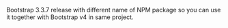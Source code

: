 Bootstrap 3.3.7 release with different name of NPM package so you can use it together with Bootstrap v4 in same project.
